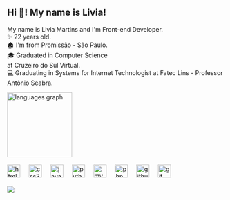 <h2 align="left">Hi 👋! My name is Livia!</h2>

<p align="left">My name is Livia Martins and I'm Front-end Developer.
  <br>
  ✨ 22 years old.
  <br>
  🏠 I'm from Promissão - São Paulo.
  <br>
  🎓 Graduated in Computer Science <br> at Cruzeiro do Sul Virtual.
  <br>
  💻 Graduating in Systems for Internet Technologist at Fatec Lins - Professor Antônio Seabra.
</p>

<div align="left">
  <img src="https://github-readme-stats.vercel.app/api/top-langs?username=liviakobayashii&locale=en&hide_title=false&layout=compact&card_width=320&langs_count=5&theme=dracula&hide_border=false&order=2" height="150" alt="languages graph"  />
</div>
<br />
<div align="left">
  <img src="https://cdn.jsdelivr.net/gh/devicons/devicon/icons/html5/html5-original.svg" height="30" alt="html5 logo"  />
  <img width="12" />
  <img src="https://cdn.jsdelivr.net/gh/devicons/devicon/icons/css3/css3-original.svg" height="30" alt="css3 logo"  />
  <img width="12" />
  <img src="https://cdn.jsdelivr.net/gh/devicons/devicon/icons/javascript/javascript-original.svg" height="30" alt="javascript logo"  />
  <img width="12" />
  <img src="https://cdn.jsdelivr.net/gh/devicons/devicon/icons/python/python-original.svg" height="30" alt="python logo"  />
  <img width="12" />
  <img src="https://cdn.jsdelivr.net/gh/devicons/devicon/icons/mysql/mysql-original.svg" height="30" alt="mysql logo"  />
  <img width="12" />
  <img src="https://cdn.jsdelivr.net/gh/devicons/devicon/icons/php/php-original.svg" height="30" alt="php logo"  />
  <img width="12" />
  <img src="https://cdn.jsdelivr.net/gh/devicons/devicon/icons/github/github-original.svg" height="30" alt="github logo"  />
  <img width="12" />
  <img src="https://cdn.jsdelivr.net/gh/devicons/devicon/icons/git/git-original.svg" height="30" alt="git logo"  />
</div>

<br />

<img src="https://profile-counter.glitch.me/liviakmmartins/count.svg?"  />
